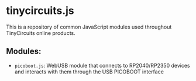 # tinycircuits.js
This is a repository of common JavaScript modules used throughout TinyCircuits online products.

## Modules:
* `picoboot.js`: WebUSB module that connects to RP2040/RP2350 devices and interacts with them through the USB PICOBOOT interface